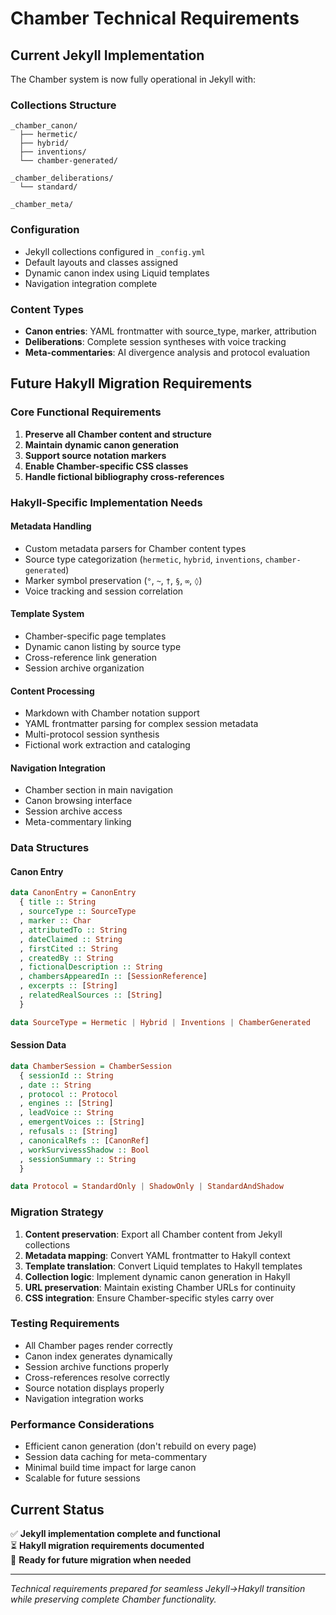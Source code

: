 # Chamber Technical Requirements

## Current Jekyll Implementation

The Chamber system is now fully operational in Jekyll with:

### Collections Structure
```
_chamber_canon/
  ├── hermetic/
  ├── hybrid/
  ├── inventions/
  └── chamber-generated/

_chamber_deliberations/
  └── standard/

_chamber_meta/
```

### Configuration
- Jekyll collections configured in `_config.yml`
- Default layouts and classes assigned
- Dynamic canon index using Liquid templates
- Navigation integration complete

### Content Types
- **Canon entries**: YAML frontmatter with source_type, marker, attribution
- **Deliberations**: Complete session syntheses with voice tracking
- **Meta-commentaries**: AI divergence analysis and protocol evaluation

## Future Hakyll Migration Requirements

### Core Functional Requirements
1. **Preserve all Chamber content and structure**
2. **Maintain dynamic canon generation**
3. **Support source notation markers**
4. **Enable Chamber-specific CSS classes**
5. **Handle fictional bibliography cross-references**

### Hakyll-Specific Implementation Needs

#### Metadata Handling
- Custom metadata parsers for Chamber content types
- Source type categorization (`hermetic`, `hybrid`, `inventions`, `chamber-generated`)
- Marker symbol preservation (`°`, `~`, `†`, `§`, `∞`, `◊`)
- Voice tracking and session correlation

#### Template System
- Chamber-specific page templates
- Dynamic canon listing by source type
- Cross-reference link generation
- Session archive organization

#### Content Processing
- Markdown with Chamber notation support
- YAML frontmatter parsing for complex session metadata
- Multi-protocol session synthesis
- Fictional work extraction and cataloging

#### Navigation Integration
- Chamber section in main navigation
- Canon browsing interface
- Session archive access
- Meta-commentary linking

### Data Structures

#### Canon Entry
```haskell
data CanonEntry = CanonEntry
  { title :: String
  , sourceType :: SourceType
  , marker :: Char
  , attributedTo :: String
  , dateClaimed :: String
  , firstCited :: String
  , createdBy :: String
  , fictionalDescription :: String
  , chambersAppearedIn :: [SessionReference]
  , excerpts :: [String]
  , relatedRealSources :: [String]
  }

data SourceType = Hermetic | Hybrid | Inventions | ChamberGenerated
```

#### Session Data
```haskell
data ChamberSession = ChamberSession
  { sessionId :: String
  , date :: String
  , protocol :: Protocol
  , engines :: [String]
  , leadVoice :: String
  , emergentVoices :: [String]
  , refusals :: [String]
  , canonicalRefs :: [CanonRef]
  , workSurvivessShadow :: Bool
  , sessionSummary :: String
  }

data Protocol = StandardOnly | ShadowOnly | StandardAndShadow
```

### Migration Strategy

1. **Content preservation**: Export all Chamber content from Jekyll collections
2. **Metadata mapping**: Convert YAML frontmatter to Hakyll context
3. **Template translation**: Convert Liquid templates to Hakyll templates
4. **Collection logic**: Implement dynamic canon generation in Hakyll
5. **URL preservation**: Maintain existing Chamber URLs for continuity
6. **CSS integration**: Ensure Chamber-specific styles carry over

### Testing Requirements

- All Chamber pages render correctly
- Canon index generates dynamically
- Session archive functions properly
- Cross-references resolve correctly
- Source notation displays properly
- Navigation integration works

### Performance Considerations

- Efficient canon generation (don't rebuild on every page)
- Session data caching for meta-commentary
- Minimal build time impact for large canon
- Scalable for future sessions

## Current Status

✅ **Jekyll implementation complete and functional**  
⏳ **Hakyll migration requirements documented**  
🔄 **Ready for future migration when needed**

---

*Technical requirements prepared for seamless Jekyll→Hakyll transition while preserving complete Chamber functionality.*